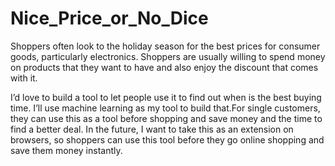 # Nice_Price_or_No_Dice
Shoppers often look to the holiday season for the best prices for consumer goods, particularly electronics. Shoppers are usually willing to spend money on products that they want to have and also enjoy the discount that comes with it.

I’d love to build a tool to let people use it to find out when is the best buying time. I’ll use machine learning as my tool to build that.For single customers, they can use this as a tool before shopping and save money and the time to find a  better deal. In the future, I want to take this as an extension on browsers, so shoppers can use this tool before they go online shopping and save them money instantly. 
